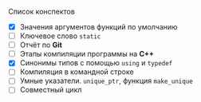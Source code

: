 Список конспектов
- [x] Значения аргументов функций по умолчанию
- [ ] Ключевое слово `static`
- [ ] Отчёт по __Git__
- [ ] Этапы компиляции программы на __C++__
- [x] Синонимы типов с помощью `using` и `typedef`
- [ ] Компиляция в командной строке
- [ ] Умные указатели. `unique_ptr`, функция `make_unique`
- [ ] Совместный цикл
